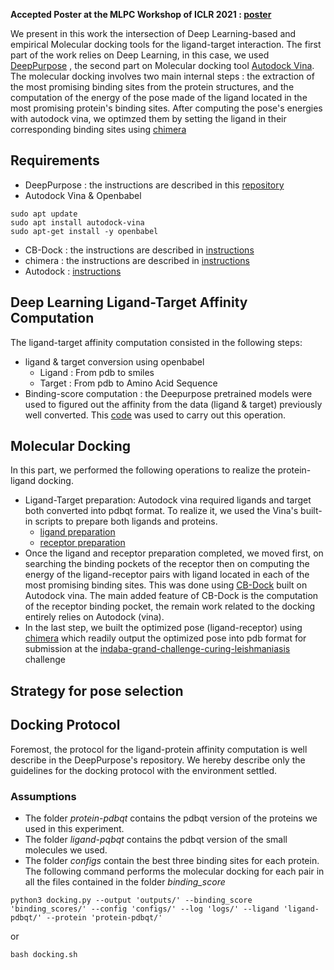 **Accepted Poster at the MLPC Workshop of ICLR 2021 : [poster](https://mlpcp21.github.io/files/posters/ICLR%202021%20Poster_%20Computationally%20Accelerating%20Protein%20Ligand%20Matching_%20A%20Case%20Study%20on%20Leishmaniasis%20(MLPCP).pdf)**


We present in this work the intersection of Deep Learning-based and empirical Molecular docking tools for the ligand-target interaction. The first part of the work relies on Deep Learning, in this case, we used [DeepPurpose](https://arxiv.org/abs/2004.08919) , the second part on Molecular docking tool [Autodock Vina](http://vina.scripps.edu/). The molecular docking involves two main internal steps : the extraction of the most promising binding sites from the protein structures, and the computation of the energy of the pose made of the ligand located in the most promising protein's binding sites. After computing the pose's energies with autodock vina, we optimzed them by setting the ligand in their corresponding binding sites using [chimera](https://www.cgl.ucsf.edu/chimera/)
## Requirements
* DeepPurpose : the instructions are described in this [repository](https://github.com/kexinhuang12345/DeepPurpose)
* Autodock Vina & Openbabel
```
sudo apt update
sudo apt install autodock-vina
sudo apt-get install -y openbabel
```
* CB-Dock : the instructions are described in [instructions](http://clab.labshare.cn/cb-dock/php/manual.php)
* chimera : the instructions are described in [instructions](https://www.cgl.ucsf.edu/chimera/download.html)
* Autodock : [instructions](http://mgltools.scripps.edu/)

## Deep Learning Ligand-Target Affinity Computation
The ligand-target affinity computation consisted in the following steps:
* ligand & target conversion using openbabel
   * Ligand : From pdb to smiles
   * Target : From pdb to Amino Acid Sequence
* Binding-score computation : the Deepurpose pretrained models were used to figured out the affinity from the data (ligand & target) previously well converted. This [code](https://github.com/lkwate/docking-wl/blob/master/ML-binding-score-computation.ipynb) was used to carry out this operation.
## Molecular Docking
In this part, we performed the following operations to realize the protein-ligand docking.
* Ligand-Target preparation: Autodock vina required ligands and target both converted into pdbqt format. To realize it, we used the Vina's built-in scripts to prepare both ligands and proteins.
  * [ligand preparation](http://autodock.scripps.edu/faqs-help/how-to/how-to-prepare-a-ligand-file-for-autodock4)
  * [receptor preparation](http://autodock.scripps.edu/faqs-help/how-to/how-to-prepare-a-receptor-file-for-autodock4)
* Once the ligand and receptor preparation completed, we moved first, on searching the binding pockets of the receptor then on computing the energy of the ligand-receptor pairs with ligand located in each of the most promising binding sites. This was done using [CB-Dock](http://clab.labshare.cn/cb-dock/php/manual.php) built on Autodock vina. The main added feature of CB-Dock is the computation of the receptor binding pocket, the remain work related to the docking entirely relies on Autodock (vina).
* In the last step, we built the optimized pose (ligand-receptor) using [chimera](https://www.cgl.ucsf.edu/chimera/download.html) which readily output the optimized pose into pdb format for submission at the [indaba-grand-challenge-curing-leishmaniasis](https://zindi.africa/competitions/indaba-grand-challenge-curing-leishmaniasis) challenge

## Strategy for pose selection

## Docking Protocol
Foremost, the protocol for the ligand-protein affinity computation is well describe in the DeepPurpose's repository. We hereby describe only the guidelines for the docking protocol with the environment settled.
### Assumptions
  * The  folder *protein-pdbqt* contains the pdbqt version of the proteins we used in this experiment.
  * The folder *ligand-pqbqt* contains the pdbqt version of the small molecules we used.
  * The folder *configs* contain the best three binding sites for each protein.
The following command performs the molecular docking for each pair in all the files contained in the folder *binding_score*
```
python3 docking.py --output 'outputs/' --binding_score 'binding_scores/' --config 'configs/' --log 'logs/' --ligand 'ligand-pdbqt/' --protein 'protein-pdbqt/'
```
or
```
bash docking.sh
```